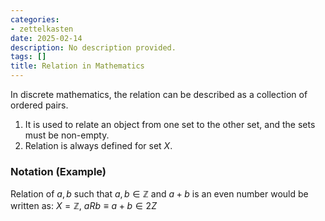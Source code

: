```yaml
---
categories:
- zettelkasten
date: 2025-02-14
description: No description provided.
tags: []
title: Relation in Mathematics
---
```


In discrete mathematics, the relation can be described as a collection of ordered pairs.

1. It is used to relate an object from one set to the other set, and the sets must be non-empty. 
2. Relation is always defined for set $X$.

### Notation (Example)

Relation of $a, b$ such that $a,b \in \mathbb{Z}$ and $a + b$ is an even number would be written as: $X = \mathbb{Z},\ aRb \equiv a+b \in 2Z$
